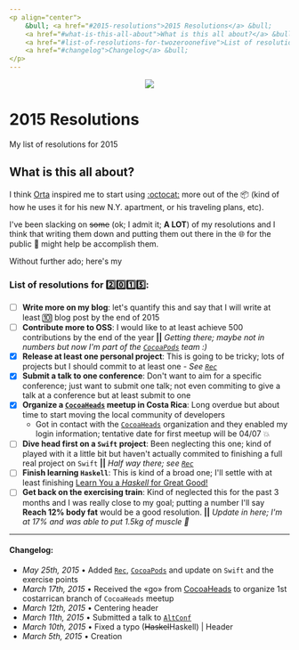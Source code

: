 ```yaml
---
<p align="center">
    &bull; <a href="#2015-resolutions">2015 Resolutions</a> &bull; 
    <a href="#what-is-this-all-about">What is this all about?</a> &bull; 
    <a href="#list-of-resolutions-for-twozeroonefive">List of resolutions</a> &bull; 
    <a href="#changelog">Changelog</a> &bull;
</p>
---
```


<p align="center">
<a href="https://giphy.com/gifs/tmnt-nickelodeon-teenage-mutant-ninja-turtles-mikey-mJPCLMIhq5G48"><img src="http://i.giphy.com/mJPCLMIhq5G48.gif" /></a>
</p>

# 2015 Resolutions
My list of resolutions for 2015

## What is this all about?
I think [Orta][orta] inspired me to start using [:octocat:][github] more out of the :package: (kind of how he uses it for his new N.Y. apartment, or his traveling plans, etc).

I've been slacking on ~~some~~ (ok; I admit it; **A LOT**) of my resolutions and I think that writing them down and putting them out there in the :globe_with_meridians: for the public :eyes: might help be accomplish them.

Without further ado; here's my 

### List of resolutions for :two::zero::one::five::
- [ ] **Write more on my blog**: let's quantify this and say that I will write at least :keycap_ten: blog post by the end of 2015
- [ ] **Contribute more to OSS**: I would like to at least achieve 500 contributions by the end of the year __||__ _Getting there; maybe not in numbers but now I'm part of the [`CocoaPods`][cocoapods] team :)_
- [x] **Release at least one personal project**: This is going to be tricky; lots of projects but I should commit to at least one - _See [`Rec`][rec]_
- [x] **Submit a talk to one conference**: Don't want to aim for a specific conference; just want to submit one talk; not even commiting to give a talk at a conference but at least submit to one
- [x] **Organize a [`CocoaHeads`][cocoaheads] meetup in Costa Rica**: Long overdue but about time to start moving the local community of developers
  - Got in contact with the [`CocoaHeads`][cocoaheads] organization and they enabled my login information; tentative date for first meetup will be 04/07 :collision:
- [ ] **Dive head first on a `Swift` project**: Been neglecting this one; kind of played with it a little bit but haven't actually commited to finishing a full real project on `Swift` __||__ _Half way there; see [`Rec`][rec]_
- [ ] **Finish learning `Haskell`**: This is kind of a broad one; I'll settle with at least finishing [Learn You a _Haskell_ for Great Good!][haskell]
- [ ] **Get back on the exercising train**: Kind of neglected this for the past 3 months and I was really close to my goal; putting a number I'll say **Reach 12% body fat** would be a good resolution. __||__ _Update in here; I'm at 17% and was able to put 1.5kg of muscle :muscle:_

---
#### Changelog:
- _May 25th, 2015_ &bull; Added [`Rec`][rec], [`CocoaPods`][cocoapods] and update on `Swift` and the exercise points
- _March 17th, 2015_ &bull; Received the «go» from [CocoaHeads][cocoaheads] to organize 1st costarrican branch of `CocoaHeads` meetup
- _March 12th, 2015_ &bull; Centering header
- _March 11th, 2015_  &bull; Submitted a talk to [`AltConf`](http://altconf.com/)
- _March 10th, 2015_  &bull; Fixed a typo (~~Haskel~~Haskell) | Header
- _March 5th, 2015_ &bull; Creation

[orta]:http://orta.io
[github]:https://github.com
[cocoaheads]: http://cocoaheads.org/
[haskell]:http://learnyouahaskell.com/
[rec]:https://github.com/esttorhe/Rec
[cocoapods]:https://cocoapods.org
